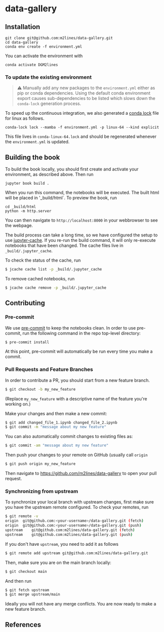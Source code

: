 # data-gallery

## Installation
```
git clone git@github.com:m2lines/data-gallery.git
cd data-gallery
conda env create -f environment.yml
```
You can activate the environment with 
```
conda activate DGM2lines
```

### To update the existing environment
> :warning: Manually add any new packages to the `environment.yml` either as pip or conda dependencies. Using the default conda environment export causes sub-dependencies to be listed which slows down the `conda-lock` generation process.

To speed up the continuous integration, we also generated a [conda lock](https://conda.github.io/conda-lock/) file for linux as follows.
```
conda-lock lock --mamba -f environment.yml -p linux-64 --kind explicit
```
This file lives in `conda-linux-64.lock` and should be regenerated whenever the `environment.yml` is updated.

## Building the book
To build the book locally, you should first create and activate your environment, as described above. Then run
```
jupyter book build .
```
When you run this command, the notebooks will be executed. The built html will be placed in '_build/html`. To preview the book, run
```
cd _build/html
python -m http.server
```
You can then navigate to `http://localhost:8000` in your webbrowser to see the webpage.

The build process can take a long time, so we have configured the setup to use [jupyter-cache](https://jupyter-cache.readthedocs.io/en/latest/). If you re-run the build command, it will only re-execute notebooks that have been changed. The cache files live in `_build/.jupyter_cache`.

To check the status of the cache, run

```bash
$ jcache cache list -p _build/.jupyter_cache
```

To remove cached notebooks, run

```bash
$ jcache cache remove -p _build/.jupyter_cache
```

## Contributing

### Pre-commit

We use [pre-commit](https://pre-commit.com/) to keep the notebooks clean.
In order to use pre-commit, run the following command in the repo top-level directory:

```bash
$ pre-commit install
```

At this point, pre-commit will automatically be run every time you make a commit.

### Pull Requests and Feature Branches

In order to contribute a PR, you should start from a new feature branch.

```bash
$ git checkout -b my_new_feature
```

(Replace `my_new_feature` with a descriptive name of the feature you're working on.)

Make your changes and then make a new commit:

```bash
$ git add changed_file_1.ipynb changed_file_2.ipynb
$ git commit -m "message about my new feature"
```

You can also automatically commit changes to existing files as:

```bash
$ git commit -am "message about my new feature"
```

Then push your changes to your remote on GitHub (usually call `origin`

```bash
$ git push origin my_new_feature
```

Then navigate to https://github.com/m2lines/data-gallery to open your pull request.

### Synchronizing from upstream

To synchronize your local branch with upstream changes, first make sure you have the upstream remote configured.
To check your remotes, run

```bash
$ git remote -v
origin	git@github.com:<your-username>/data-gallery.git (fetch)
origin	git@github.com:<your-username>/data-gallery.git (push)
upstream	git@github.com:m2lines/data-gallery.git (fetch)
upstream	git@github.com:m2lines/data-gallery.git (push)
```

If you don't have `upstream`, you need to add it as follows

```bash
$ git remote add upstream git@github.com:m2lines/data-gallery.git
```

Then, make sure you are on the main branch locally:

```bash
$ git checkout main
```

And then run

```bash
$ git fetch upstream
$ git merge upstream/main
```

Ideally you will not have any merge conflicts.
You are now ready to make a new feature branch.

## References
